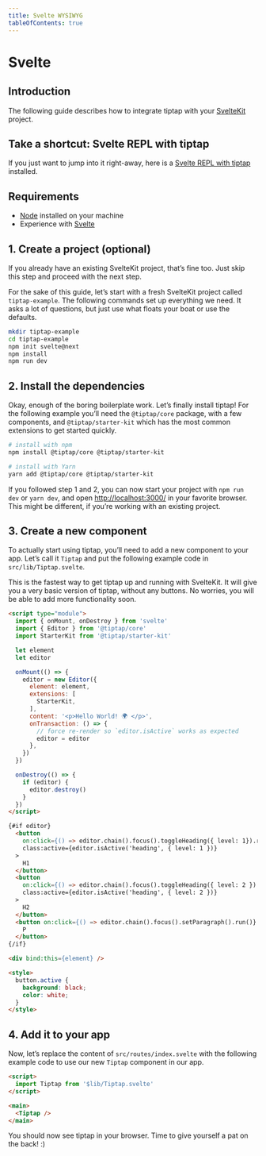 ```yaml
---
title: Svelte WYSIWYG
tableOfContents: true
---
```


# Svelte

## Introduction
The following guide describes how to integrate tiptap with your [SvelteKit](https://kit.svelte.dev/) project.

## Take a shortcut: Svelte REPL with tiptap
If you just want to jump into it right-away, here is a [Svelte REPL with tiptap](https://svelte.dev/repl/798f1b81b9184780aca18d9a005487d2?version=3.31.2) installed.

## Requirements
* [Node](https://nodejs.org/en/download/) installed on your machine
* Experience with [Svelte](https://vuejs.org/v2/guide/#Getting-Started)

## 1. Create a project (optional)
If you already have an existing SvelteKit project, that’s fine too. Just skip this step and proceed with the next step.

For the sake of this guide, let’s start with a fresh SvelteKit project called `tiptap-example`. The following commands set up everything we need. It asks a lot of questions, but just use what floats your boat or use the defaults.

```bash
mkdir tiptap-example
cd tiptap-example
npm init svelte@next
npm install
npm run dev
```

## 2. Install the dependencies
Okay, enough of the boring boilerplate work. Let’s finally install tiptap! For the following example you’ll need the `@tiptap/core` package, with a few components, and `@tiptap/starter-kit` which has the most common extensions to get started quickly.

```bash
# install with npm
npm install @tiptap/core @tiptap/starter-kit

# install with Yarn
yarn add @tiptap/core @tiptap/starter-kit
```

If you followed step 1 and 2, you can now start your project with `npm run dev` or `yarn dev`, and open [http://localhost:3000/](http://localhost:3000/) in your favorite browser. This might be different, if you’re working with an existing project.

## 3. Create a new component
To actually start using tiptap, you’ll need to add a new component to your app. Let’s call it `Tiptap` and put the following example code in `src/lib/Tiptap.svelte`.

This is the fastest way to get tiptap up and running with SvelteKit. It will give you a very basic version of tiptap, without any buttons. No worries, you will be able to add more functionality soon.

```html
<script type="module">
  import { onMount, onDestroy } from 'svelte'
  import { Editor } from '@tiptap/core'
  import StarterKit from '@tiptap/starter-kit'

  let element
  let editor

  onMount(() => {
    editor = new Editor({
      element: element,
      extensions: [
        StarterKit,
      ],
      content: '<p>Hello World! 🌍️ </p>',
      onTransaction: () => {
        // force re-render so `editor.isActive` works as expected
        editor = editor
      },
    })
  })

  onDestroy(() => {
    if (editor) {
      editor.destroy()
    }
  })
</script>

{#if editor}
  <button
    on:click={() => editor.chain().focus().toggleHeading({ level: 1}).run()}
    class:active={editor.isActive('heading', { level: 1 })}
  >
    H1
  </button>
  <button
    on:click={() => editor.chain().focus().toggleHeading({ level: 2 }).run()}
    class:active={editor.isActive('heading', { level: 2 })}
  >
    H2
  </button>
  <button on:click={() => editor.chain().focus().setParagraph().run()} class:active={editor.isActive('paragraph')}>
    P
  </button>
{/if}

<div bind:this={element} />

<style>
  button.active {
    background: black;
    color: white;
  }
</style>
```

## 4. Add it to your app
Now, let’s replace the content of `src/routes/index.svelte` with the following example code to use our new `Tiptap` component in our app.

```html
<script>
  import Tiptap from '$lib/Tiptap.svelte'
</script>

<main>
  <Tiptap />
</main>
```

You should now see tiptap in your browser. Time to give yourself a pat on the back! :)
